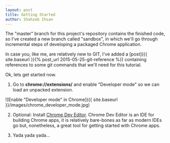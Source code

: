 ```yaml
---
layout: post
title: Getting Started
author: Shahzeb Ihsan
---
```


The "master" branch for this project's repository contains the finished code, so I've created a new branch called "sandbox", in which we'll go through incremental steps of developing a packaged Chrome application.

In case you, like me, are relatively new to GIT, I've added a [post]({{ site.baseurl }}{% post_url 2015-05-25-git-reference %}) containing references to some git commands that we'll need for this tutorial.

<!--more-->

Ok, lets get started now.


1. Go to **chrome://extensions/** and enable "Developer mode" so we can load an unpacked extension.

![Enable "Developer mode" in Chrome]({{ site.baseurl }}/images/chrome_developer_mode.jpg)

2. Optional: Install [Chrome Dev Editor](https://chrome.google.com/webstore/detail/chrome-dev-editor-develop/pnoffddplpippgcfjdhbmhkofpnaalpg?hl=en). Chrome Dev Editor is an IDE for building Chrome apps, it is relatively bare-bones as far as modern IDEs go but, nonetheless, a great tool for getting started with Chrome apps.

3. Yada yada yada...
